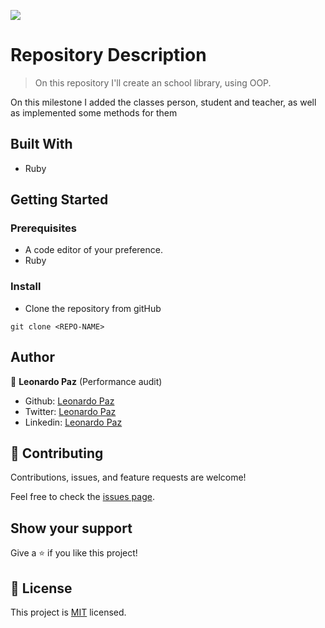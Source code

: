 ![](https://img.shields.io/badge/Microverse-blueviolet)

# Repository Description

> On this repository I'll create an school library, using OOP.

On this milestone I added the classes person, student and teacher, as well as implemented some methods for them

## Built With

- Ruby

## Getting Started

### Prerequisites

- A code editor of your preference.
- Ruby

### Install

- Clone the repository from gitHub
```
git clone <REPO-NAME>
```

## Author

👤 **Leonardo Paz** (Performance audit)

- Github: [Leonardo Paz](https://github.com/leolpaz)
- Twitter: [Leonardo Paz](https://twitter.com/leonardolpaz95)
- Linkedin: [Leonardo Paz](https://www.linkedin.com/in/leonardolpaz/)

## 🤝 Contributing

Contributions, issues, and feature requests are welcome!

Feel free to check the [issues page](../../issues/).

## Show your support

Give a ⭐️ if you like this project!

## 📝 License

This project is [MIT](./MIT.md) licensed.
